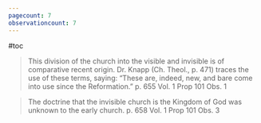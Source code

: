 ```yaml
---
pagecount: 7
observationcount: 7
---
```

#toc

>This division of the church into the visible and invisible is of comparative recent origin. Dr. Knapp (Ch. Theol., p. 471) traces the use of these terms, saying: “These are, indeed, new, and bare come into use since the Reformation.”
>p. 655 Vol. 1 Prop 101 Obs. 1

>The doctrine that the invisible church is the Kingdom of God was unknown to the early church.
>p. 658 Vol. 1 Prop 101 Obs. 3





